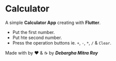 # Calculator

A simple **Calculator App** creating with **Flutter**.

* Put the first number.
* Put hte second number.
* Press the operation buttons ie. `+`, `-`, `*`, `/` & `Clear`.



Made with by ❤️ & ☕ by ***Debargha Mitra Roy***